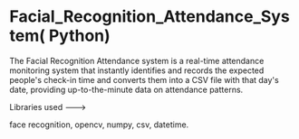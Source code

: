# Facial_Recognition_Attendance_System( Python)
The Facial Recognition Attendance system is a real-time attendance monitoring system 
that instantly identifies and records the expected people's check-in time
and converts them into a CSV file with that day's date, providing up-to-the-minute data on attendance patterns.


Libraries used --->

face recognition, 
opencv,
numpy, 
csv, 
datetime.


